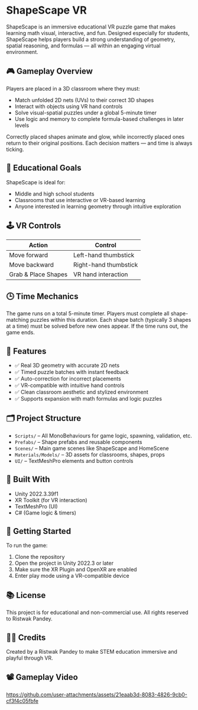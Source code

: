 # ShapeScape VR

ShapeScape is an immersive educational VR puzzle game that makes learning math visual, interactive, and fun. Designed especially for students, ShapeScape helps players build a strong understanding of geometry, spatial reasoning, and formulas — all within an engaging virtual environment.

## 🎮 Gameplay Overview

Players are placed in a 3D classroom where they must:

- Match unfolded 2D nets (UVs) to their correct 3D shapes
- Interact with objects using VR hand controls
- Solve visual-spatial puzzles under a global 5-minute timer
- Use logic and memory to complete formula-based challenges in later levels

Correctly placed shapes animate and glow, while incorrectly placed ones return to their original positions. Each decision matters — and time is always ticking.

## 🧠 Educational Goals

ShapeScape is ideal for:
- Middle and high school students
- Classrooms that use interactive or VR-based learning
- Anyone interested in learning geometry through intuitive exploration

## 🕹️ VR Controls

| Action               | Control                         |
|----------------------|----------------------------------|
| Move forward         | Left-hand thumbstick             |
| Move backward        | Right-hand thumbstick            |
| Grab & Place Shapes  | VR hand interaction              |

## 🕒 Time Mechanics

The game runs on a total 5-minute timer. Players must complete all shape-matching puzzles within this duration. Each shape batch (typically 3 shapes at a time) must be solved before new ones appear. If the time runs out, the game ends.

## 🔧 Features

- ✅ Real 3D geometry with accurate 2D nets  
- ✅ Timed puzzle batches with instant feedback  
- ✅ Auto-correction for incorrect placements  
- ✅ VR-compatible with intuitive hand controls  
- ✅ Clean classroom aesthetic and stylized environment  
- ✅ Supports expansion with math formulas and logic puzzles  

## 🗂️ Project Structure

- `Scripts/` – All MonoBehaviours for game logic, spawning, validation, etc.
- `Prefabs/` – Shape prefabs and reusable components
- `Scenes/` – Main game scenes like ShapeScape and HomeScene
- `Materials/Models/` – 3D assets for classrooms, shapes, props
- `UI/` – TextMeshPro elements and button controls

## 🧩 Built With

- Unity 2022.3.39f1
- XR Toolkit (for VR interaction)
- TextMeshPro (UI)
- C# (Game logic & timers)

## 🚀 Getting Started

To run the game:

1. Clone the repository
2. Open the project in Unity 2022.3 or later
3. Make sure the XR Plugin and OpenXR are enabled
4. Enter play mode using a VR-compatible device

## 📚 License

This project is for educational and non-commercial use. All rights reserved to Ristwak Pandey.

## 👨‍🏫 Credits

Created by a Ristwak Pandey to make STEM education immersive and playful through VR.

## 📽️ Gameplay Video


https://github.com/user-attachments/assets/21eaab3d-8083-4826-9cb0-cf3f4c05fbfe

